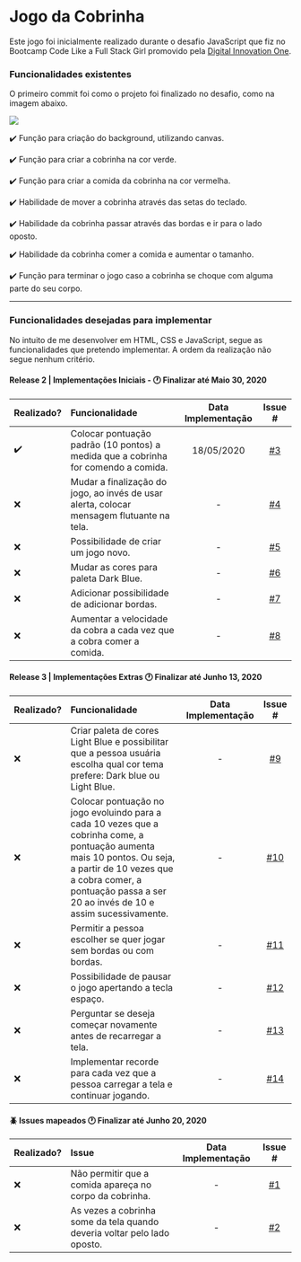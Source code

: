 # Jogo da Cobrinha

Este jogo foi inicialmente realizado durante o desafio JavaScript que fiz no Bootcamp Code Like a Full Stack Girl promovido pela [Digital Innovation One](https://digitalinnovation.one/ "Digital Innovation One").

### Funcionalidades existentes
O primeiro commit foi como o projeto foi finalizado no desafio, como na imagem abaixo.

![](https://i.imgur.com/1vvAuGq.png)

:heavy_check_mark: Função para criação do background, utilizando canvas.

:heavy_check_mark: Função para criar a cobrinha na cor verde.

:heavy_check_mark: Função para criar a comida da cobrinha na cor vermelha.

:heavy_check_mark: Habilidade de mover a cobrinha através das setas do teclado.

:heavy_check_mark: Habilidade da cobrinha passar através das bordas e ir para o lado oposto.

:heavy_check_mark: Habilidade da cobrinha comer a comida e aumentar o tamanho.

:heavy_check_mark: Função para terminar o jogo caso a cobrinha se choque com alguma parte do seu corpo.


------------


### Funcionalidades desejadas para implementar
No intuito de me desenvolver em HTML, CSS e JavaScript, segue as funcionalidades que pretendo implementar. A ordem da realização não segue nenhum critério.

#### Release 2 | Implementações Iniciais - :clock1: Finalizar até Maio 30, 2020
| Realizado?  | Funcionalidade  | Data Implementação | Issue # |
| :------------ |:--------------- |:-----:|:-----:|
| :heavy_check_mark: | Colocar pontuação padrão (10 pontos) a medida que a cobrinha for comendo a comida.  | 18/05/2020 | [#3](https://github.com/lcnunes09/snake-game/issues/3 "#3") |
| :x: | Mudar a finalização do jogo, ao invés de usar alerta, colocar mensagem flutuante na tela. | - | [#4](https://github.com/lcnunes09/snake-game/issues/4 "#4") |
| :x: | Possibilidade de criar um jogo novo. | - | [#5](https://github.com/lcnunes09/snake-game/issues/5 "#5") |
| :x: | Mudar as cores para paleta Dark Blue. | - | [#6](https://github.com/lcnunes09/snake-game/issues/6 "#6") |
| :x: | Adicionar possibilidade de adicionar bordas. | - | [#7](https://github.com/lcnunes09/snake-game/issues/7 "#7") |
| :x: | Aumentar a velocidade da cobra a cada vez que a cobra comer a comida. | - | [#8](https://github.com/lcnunes09/snake-game/issues/8 "#8") |

#### Release 3 | Implementações Extras :clock1: Finalizar até Junho 13, 2020
| Realizado?  | Funcionalidade  | Data Implementação | Issue # |
| :------------ |:--------------- |:-----:|:-----:|
| :x: | Criar paleta de cores Light Blue e possibilitar que a pessoa usuária escolha qual cor tema prefere: Dark blue ou Light Blue.  | - | [#9](https://github.com/lcnunes09/snake-game/issues/9 "#9") |
| :x: | Colocar pontuação no jogo evoluindo para a cada 10 vezes que a cobrinha come, a pontuação aumenta mais 10 pontos. Ou seja, a partir de 10 vezes que a cobra comer, a pontuação passa a ser 20 ao invés de 10 e assim sucessivamente. | - | [#10](https://github.com/lcnunes09/snake-game/issues/10 "#10") |
| :x: | Permitir a pessoa escolher se quer jogar sem bordas ou com bordas. | - | [#11](https://github.com/lcnunes09/snake-game/issues/11 "#11") |
| :x: | Possibilidade de pausar o jogo apertando a tecla espaço. | - | [#12](https://github.com/lcnunes09/snake-game/issues/12 "#12") |
| :x: | Perguntar se deseja começar novamente antes de recarregar a tela. | - | [#13](https://github.com/lcnunes09/snake-game/issues/13 "#13") |
| :x: | Implementar recorde para cada vez que a pessoa carregar a tela e continuar jogando. | - | [#14](https://github.com/lcnunes09/snake-game/issues/14 "#14") |

#### :beetle: Issues mapeados :clock1: Finalizar até Junho 20, 2020
| Realizado?  | Issue  | Data Implementação | Issue # |
| :------------ |:--------------- |:-----:|:-----:|
| :x: | Não permitir que a comida apareça no corpo da cobrinha. | - | [#1](https://github.com/lcnunes09/snake-game/issues/1 "#1") |
| :x: | As vezes a cobrinha some da tela quando deveria voltar pelo lado oposto. | - | [#2](https://github.com/lcnunes09/snake-game/issues/1 "#2") |